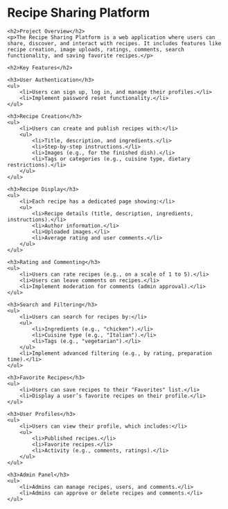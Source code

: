 <!DOCTYPE html>
<html>
<head>
    <title>Recipe Sharing Platform</title>
</head>
<body>
    <h1>Recipe Sharing Platform</h1>
    
    <h2>Project Overview</h2>
    <p>The Recipe Sharing Platform is a web application where users can share, discover, and interact with recipes. It includes features like recipe creation, image uploads, ratings, comments, search functionality, and saving favorite recipes.</p>
    
    <h2>Key Features</h2>
    
    <h3>User Authentication</h3>
    <ul>
        <li>Users can sign up, log in, and manage their profiles.</li>
        <li>Implement password reset functionality.</li>
    </ul>
    
    <h3>Recipe Creation</h3>
    <ul>
        <li>Users can create and publish recipes with:</li>
        <ul>
            <li>Title, description, and ingredients.</li>
            <li>Step-by-step instructions.</li>
            <li>Images (e.g., for the finished dish).</li>
            <li>Tags or categories (e.g., cuisine type, dietary restrictions).</li>
        </ul>
    </ul>
    
    <h3>Recipe Display</h3>
    <ul>
        <li>Each recipe has a dedicated page showing:</li>
        <ul>
            <li>Recipe details (title, description, ingredients, instructions).</li>
            <li>Author information.</li>
            <li>Uploaded images.</li>
            <li>Average rating and user comments.</li>
        </ul>
    </ul>
    
    <h3>Rating and Commenting</h3>
    <ul>
        <li>Users can rate recipes (e.g., on a scale of 1 to 5).</li>
        <li>Users can leave comments on recipes.</li>
        <li>Implement moderation for comments (admin approval).</li>
    </ul>
    
    <h3>Search and Filtering</h3>
    <ul>
        <li>Users can search for recipes by:</li>
        <ul>
            <li>Ingredients (e.g., "chicken").</li>
            <li>Cuisine type (e.g., "Italian").</li>
            <li>Tags (e.g., "vegetarian").</li>
        </ul>
        <li>Implement advanced filtering (e.g., by rating, preparation time).</li>
    </ul>
    
    <h3>Favorite Recipes</h3>
    <ul>
        <li>Users can save recipes to their "Favorites" list.</li>
        <li>Display a user’s favorite recipes on their profile.</li>
    </ul>
    
    <h3>User Profiles</h3>
    <ul>
        <li>Users can view their profile, which includes:</li>
        <ul>
            <li>Published recipes.</li>
            <li>Favorite recipes.</li>
            <li>Activity (e.g., comments, ratings).</li>
        </ul>
    </ul>
    
    <h3>Admin Panel</h3>
    <ul>
        <li>Admins can manage recipes, users, and comments.</li>
        <li>Admins can approve or delete recipes and comments.</li>
    </ul>
</body>
</html>
